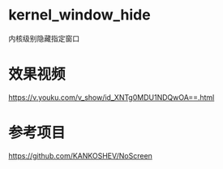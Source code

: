 # kernel_window_hide
内核级别隐藏指定窗口

# 效果视频
https://v.youku.com/v_show/id_XNTg0MDU1NDQwOA==.html

# 参考项目
https://github.com/KANKOSHEV/NoScreen

